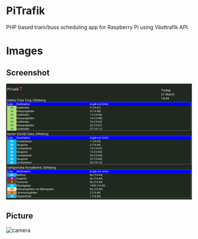 # PiTrafik
PHP based tram/buss scheduling app for Raspberry Pi using Västtrafik API. 

# Images
## Screenshot
![screenshot](/readme/screenshot.png)
## Picture
![camera](/images/camera.png)

